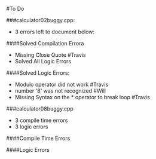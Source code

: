 #To Do

###calculator02buggy.cpp:
- 3 errors left to document below:

####Solved Compilation Errora
- Missing Close Quote  #Travis
- Solved All Logic Errors

####Solved Logic Errors:
- Modulo operator did not work #Travis
- number '8' was not recognized #Will
- Missing Syntax on the * operator to break loop #Travis

###calculator08buggy.cpp
- 3 compile time errors
- 3 logic errors

####Compile Time Errors

####Logic Errors